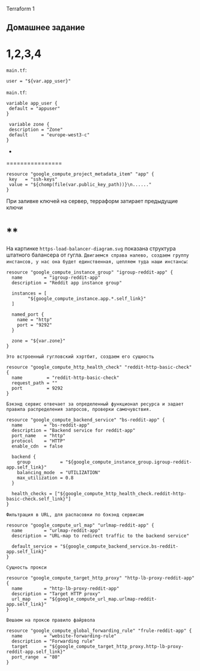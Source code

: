 Terraform 1
###
Домашнее задание
-----------------
1,2,3,4 
================
`main.tf`:
```
user = "${var.app_user}"
```
`main.tf`:
```
variable app_user {
 default = "appuser"
}

 variable zone {
 description = "Zone"
 default     = "europe-west3-c"
}
```
*
================
```
resource "google_compute_project_metadata_item" "app" {
 key   = "ssh-keys"
 value = "${chomp(file(var.public_key_path))}\n......"
}
```
При заливке ключей на сервер, терраформ затирает предыдущие ключи

**
================
На картинке `https-load-balancer-diagram.svg` показана структура штатного балансера от гугла.
`Двигаемся справа налево, создаем группу инстансов, у нас она будет единственная, цепляем туда наши инстансы`:
```
resource "google_compute_instance_group" "igroup-reddit-app" {
  name        = "igroup-reddit-app"
  description = "Reddit app instance group"

  instances = [
        "${google_compute_instance.app.*.self_link}"
  ]

  named_port {
    name = "http"
    port = "9292"
  }

  zone = "${var.zone}"
}
```

`Это встроенный гугловский хэртбит, создаем его сущность`
```
resource "google_compute_http_health_check" "reddit-http-basic-check" {
  name         = "reddit-http-basic-check"
  request_path = ""
  port         = 9292
}
```
`Бэкэнд сервис отвечает за определенный функционал ресурса и задает правила распределения запросов, проверки самочувствия.`
```
resource "google_compute_backend_service" "bs-reddit-app" {
  name        = "bs-reddit-app"
  description = "Backend service for reddit-app"
  port_name   = "http"
  protocol    = "HTTP"
  enable_cdn  = false

  backend {
    group           = "${google_compute_instance_group.igroup-reddit-app.self_link}"
    balancing_mode  = "UTILIZATION"
    max_utilization = 0.8
  }

  health_checks = ["${google_compute_http_health_check.reddit-http-basic-check.self_link}"]
}
```
`Фильтрация в URL, для распасовки по бэкэнд сервисам`
```
resource "google_compute_url_map" "urlmap-reddit-app" {
  name        = "urlmap-reddit-app"
  description = "URL-map to redirect traffic to the backend service"

  default_service = "${google_compute_backend_service.bs-reddit-app.self_link}"
}
```
`Сущность прокси`
```
resource "google_compute_target_http_proxy" "http-lb-proxy-reddit-app" {
  name        = "http-lb-proxy-reddit-app"
  description = "Target HTTP proxy"
  url_map     = "${google_compute_url_map.urlmap-reddit-app.self_link}"
}
```
`Вешаем на проксю правило файрвола`
```
resource "google_compute_global_forwarding_rule" "frule-reddit-app" {
  name        = "website-forwarding-rule"
  description = "Forwarding rule"
  target      = "${google_compute_target_http_proxy.http-lb-proxy-reddit-app.self_link}"
  port_range  = "80"
}
```